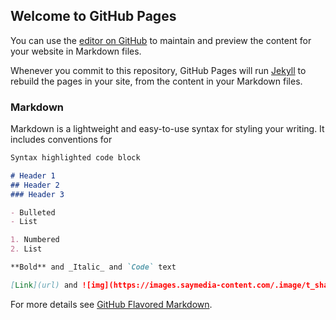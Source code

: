 


## Welcome to GitHub Pages

You can use the [editor on GitHub](https://github.com/4bdul4ziz/CSI-VIT/edit/gh-pages/index.md) to maintain and preview the content for your website in Markdown files.

Whenever you commit to this repository, GitHub Pages will run [Jekyll](https://jekyllrb.com/) to rebuild the pages in your site, from the content in your Markdown files.

### Markdown

Markdown is a lightweight and easy-to-use syntax for styling your writing. It includes conventions for

```markdown
Syntax highlighted code block

# Header 1
## Header 2
### Header 3

- Bulleted
- List

1. Numbered
2. List

**Bold** and _Italic_ and `Code` text

[Link](url) and ![img](https://images.saymedia-content.com/.image/t_share/MTc0NDczMjkyMjYwOTEwNzI2/puzzling-the-internet-the-mystery-of-cicada-3301.jpg)
```

For more details see [GitHub Flavored Markdown](https://guides.github.com/features/mastering-markdown/).


